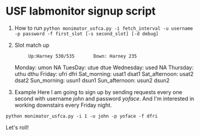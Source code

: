 # USF labmonitor signup script #

1. How to run
`python monimator_usfca.py -i fetch_interval -u username -p password -f first_slot [-s second_slot] [-d debug]`

2. Slot match up  

			Up:Harney 530/535		Down: Harney 235
	Monday:		umon				NA
	TuesDay:	utue				dtue
	Wednesday:	used				NA
	Thursday:	uthu				dthu
	Friday:		ufri				dfri
	Sat_morning:	usat1				dsat1
	Sat_afternoon:	usat2				dsat2
	Sun_morning:	usun1				dsun1
	Sun_afternoon:	usun2				dsun2

3. Example
Here I am going to sign up by sending requests every one second with username *john* and password *yoface*. And I'm interested in working downstairs every Friday night.

`python monimator_usfca.py -i 1 -u john -p yoface -f dfri`

Let's roll!
